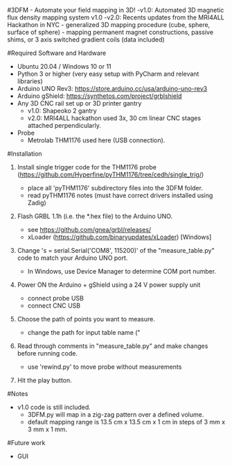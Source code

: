 #3DFM - Automate your field mapping in 3D!
-v1.0: Automated 3D magnetic flux density mapping system v1.0
-v2.0: Recents updates from the MRI4ALL Hackathon in NYC
	- generalized 3D mapping procedure (cube, sphere, surface of sphere)
	- mapping permanent magnet constructions, passive shims, or 3 axis switched gradient coils (data included)

#Required Software and Hardware
- Ubuntu 20.04 / Windows 10 or 11
- Python 3 or higher (very easy setup with PyCharm and relevant libraries)
- Arduino UNO Rev3: https://store.arduino.cc/usa/arduino-uno-rev3
- Arduino gShield: https://synthetos.com/project/grblshield
- Any 3D CNC rail set up or 3D printer gantry
	- v1.0: Shapeoko 2 gantry
	- v2.0: MRI4ALL hackathon used 3x, 30 cm linear CNC stages attached perpendicularly.
- Probe 
	- Metrolab THM1176 used here (USB connection).

#Installation
1. Install single trigger code for the THM1176 probe (https://github.com/Hyperfine/pyTHM1176/tree/cedh/single_trig/)
	- place all 'pyTHM1176' subdirectory files into the 3DFM folder.
	- read pyTHM1176 notes (must have correct drivers installed using Zadig)
	
2. Flash GRBL 1.1h (i.e. the *.hex file) to the Arduino UNO.
	- see https://github.com/gnea/grbl/releases/
	- xLoader (https://github.com/binaryupdates/xLoader) [Windows]
	
3. Change 's = serial.Serial('COM8', 115200)' of the "measure_table.py" code to match your Arduino UNO port.
	- In Windows, use Device Manager to determine COM port number.

4. Power ON the Arduino + gShield using a 24 V power supply unit
	- connect probe USB
	- connect CNC USB

5. Choose the path of points you want to measure. 
	- change the path for input table name ("

6. Read through comments in "measure_table.py" and make changes before running code.
	- use 'rewind.py' to move probe without measurements

7. Hit the play button.

#Notes
- v1.0 code is still included. 
	- 3DFM.py will map in a zig-zag pattern over a defined volume.
	- default mapping range is 13.5 cm x 13.5 cm x 1 cm in steps of 3 mm x 3 mm x 1 mm.

#Future work
- GUI
